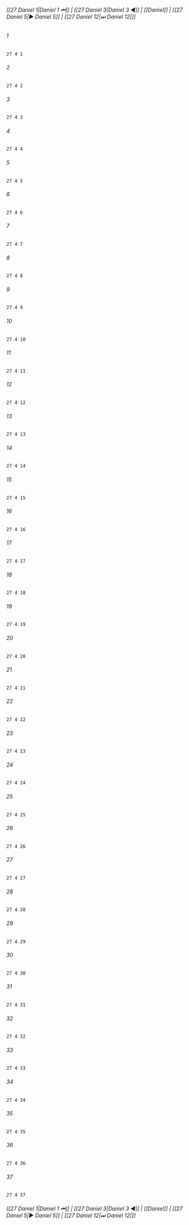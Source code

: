 
###### [[27 Daniel 1|Daniel 1 ⏮]] | [[27 Daniel 3|Daniel 3 ◀]] | [[Daniel]] | [[27 Daniel 5|▶ Daniel 5]] | [[27 Daniel 12|⏭ Daniel 12|]]

###### 1
``` verse
27 4 1 
```
###### 2
``` verse
27 4 2 
```
###### 3
``` verse
27 4 3 
```
###### 4
``` verse
27 4 4 
```
###### 5
``` verse
27 4 5 
```
###### 6
``` verse
27 4 6 
```
###### 7
``` verse
27 4 7 
```
###### 8
``` verse
27 4 8 
```
###### 9
``` verse
27 4 9 
```
###### 10
``` verse
27 4 10 
```
###### 11
``` verse
27 4 11 
```
###### 12
``` verse
27 4 12 
```
###### 13
``` verse
27 4 13 
```
###### 14
``` verse
27 4 14 
```
###### 15
``` verse
27 4 15 
```
###### 16
``` verse
27 4 16 
```
###### 17
``` verse
27 4 17 
```
###### 18
``` verse
27 4 18 
```
###### 19
``` verse
27 4 19 
```
###### 20
``` verse
27 4 20 
```
###### 21
``` verse
27 4 21 
```
###### 22
``` verse
27 4 22 
```
###### 23
``` verse
27 4 23 
```
###### 24
``` verse
27 4 24 
```
###### 25
``` verse
27 4 25 
```
###### 26
``` verse
27 4 26 
```
###### 27
``` verse
27 4 27 
```
###### 28
``` verse
27 4 28 
```
###### 29
``` verse
27 4 29 
```
###### 30
``` verse
27 4 30 
```
###### 31
``` verse
27 4 31 
```
###### 32
``` verse
27 4 32 
```
###### 33
``` verse
27 4 33 
```
###### 34
``` verse
27 4 34 
```
###### 35
``` verse
27 4 35 
```
###### 36
``` verse
27 4 36 
```
###### 37
``` verse
27 4 37 
```

###### [[27 Daniel 1|Daniel 1 ⏮]] | [[27 Daniel 3|Daniel 3 ◀]] | [[Daniel]] | [[27 Daniel 5|▶ Daniel 5]] | [[27 Daniel 12|⏭ Daniel 12|]]

